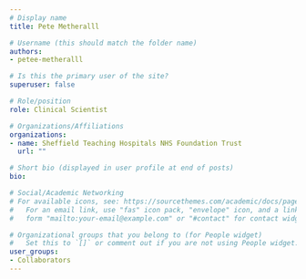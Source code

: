 ```yaml
---
# Display name
title: Pete Metheralll

# Username (this should match the folder name)
authors:
- petee-metheralll 

# Is this the primary user of the site?
superuser: false

# Role/position
role: Clinical Scientist

# Organizations/Affiliations
organizations:
- name: Sheffield Teaching Hospitals NHS Foundation Trust
  url: ""

# Short bio (displayed in user profile at end of posts)
bio:

# Social/Academic Networking
# For available icons, see: https://sourcethemes.com/academic/docs/page-builder/#icons
#   For an email link, use "fas" icon pack, "envelope" icon, and a link in the
#   form "mailto:your-email@example.com" or "#contact" for contact widget.

# Organizational groups that you belong to (for People widget)
#   Set this to `[]` or comment out if you are not using People widget.
user_groups:
- Collaborators
---
```

